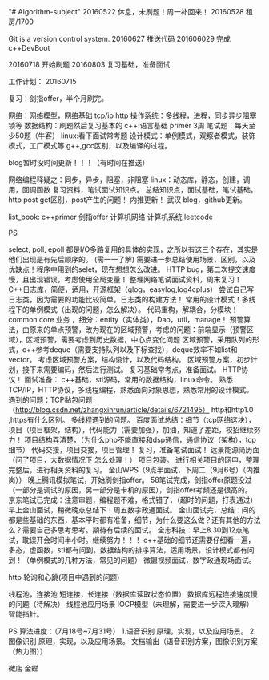   "# Algorithm-subject" 
20160522 休息，未刷题！周一补回来！
20160528 租房/1700         

﻿Git is a version control system.
20160627 推送代码
201606029 完成c++DevBoot

20160718 开始刷题
20160803 复习基础，准备面试

工作计划：
20160715

复习：剑指offer，半个月刷完。

网络：网络模型，网络基础 tcp/ip http
操作系统：多线程，进程，同步异步阻塞锁等
数据结构：刷题然后复习基本的
c++:语言基础 primer 3周
笔试题：每天至少50题（牛客）
linux:看下面试常考题
设计模式：单例模式，观察者模式，装饰模式，工厂模式等
g++,gcc区别，以及编译的过程。

blog暂时没时间更新！！！（有时间在推送）

网络编程释疑之：同步，异步，阻塞，非阻塞
linux：动态库，静态，创建，调用，回调函数
复习资料，笔试面试知识点。
总结知识点，面试基础，笔试基础。
http post get区别，post产生的问题！
内推更新！
武汉
blog，github更新。

list_book:
c++primer
剑指offer
计算机网络
计算机系统
leetcode 

PS

select, poll, epoll 都是I/O多路复用的具体的实现，之所以有这三个存在，其实是他们出现是有先后顺序的。 (需一一了解)
需要进一步总结使用场景，区别，以及优缺点！程序中用到的selet，现在想想怎么改进。
HTTP bug，第二次提交速度慢，且出现错误，考虑使用全局变量！
整理网络笔试面试资料，周末复习！
C++日志库，简便，适用，开源框架（glog，easylog,log4cplus）
尝试自己写日志类，因为需要的功能比较简单。日志类的构建方法！
常用的设计模式！多线程下的单例模式（出现的问题，怎么解决）。
代码重构，解耦合，分模块！
common core 业务 ，细分：entity（实体类），Dao，util，manage！
预警算法，由原来的单点预警，改为现在的区域预警，考虑的问题：前端显示（预警区域），区域预警，需要考虑到历史数据，中心点变化问题
区域预警，采用队列的形式，c++参考deque（需要支持队列以及下标查找），deque效率不如list和vector。
考虑区域预警方案，结构设计，以及代码结构。
区域预警方案，初步计划，接下来需要编码，然后进行测试。
复习基础常考点，准备面试。
HTTP协议！
面试准备：
c++基础，stl源码，常用的数据结构，linux命令。
熟悉TCP/IP，HTTP协议，多线程编程，熟悉面向对象思想，熟悉常用的设计模式。
遇到的问题：TCP黏包问题（http://blog.csdn.net/zhangxinrun/article/details/6721495）
http和http1.0 ,https有什么区别。  多线程遇到的问题。
百度面试总结：细节（tcp网络这块），项目（项目框架，结构），代码能力（需要加强），加油，知道了差距，校招继续努力！
项目结构弄清楚，（为什么php不能直接和dsp通信，通信协议（架构），tcp细节）
代码交接，项目交接，项目管理！
复习，准备笔试面试！
远景能源简历面（问了项目，大数据情况下 怎么处理！）
项目包装。
进行相关项目的网申，整理完整后，进行相关资料的复习。
金山WPS（9点半面试，下周二（9月6号）（内推岗））
晚上腾讯模拟笔试，开始刷剑指offer。
58笔试完成，剑指offer原题没过（一部分是调试的原因，另一部分是卡机的原因），剑指offer考频还是很高的。
京东笔试已完成：注意审题，编程题不难，格式错了，（超时的问题，打表通过）
早上金山面试，稍微晚点总结下！周五数字政通面试。
金山面试完，总结：问的都是些基础的东西，基本平时都有准备，细节，为什么要这么做？还有其他的方法么？需要自己多思考思考。期待有后续的面试。
全志科技：早上8.30到12点笔试，耽误开会时间半小时。继续努力！！！
c++基础的细节还需要仔细看一遍，多态，虚函数，stl都有问到，数据结构的排序算法，适用场景，设计模式都有问到！（单例模式的几种方法，常见的问题）
微盟视频面试，数字政通现场面试。


http 轮询和心跳(项目中遇到的问题)

线程池，连接池
短连接，长连接（数据库读取状态位置）
数据库远程连接速度慢的问题（待解决）
线程池应用场景
IOCP模型（未理解，需要进一步深入理解）
智能指针。

PS
算法进度：（7月18号~7月31号）
1.语音识别
  原理，实现，以及应用场景。
2.图像识别
  原理，实现，以及应用场景。
  文档输出（语音识别方案，图像识别方案（热力图））
  
  微店
  金蝶

